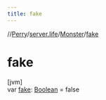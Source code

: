 ```yaml
---
title: fake
---
```

//[Perry](../../../index.html)/[server.life](../index.html)/[Monster](index.html)/[fake](fake.html)



# fake



[jvm]\
var [fake](fake.html): [Boolean](https://kotlinlang.org/api/latest/jvm/stdlib/kotlin/-boolean/index.html) = false




